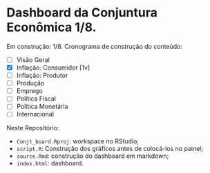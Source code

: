 # Dashboard da Conjuntura Econômica 1/8.

Em construção: 1/8.
Cronograma de construção do conteúdo:

   - [ ] Visão Geral
   - [x] Inflação: Consumidor [1v]
   - [ ] Inflação: Produtor 
   - [ ] Produção 
   - [ ] Emprego
   - [ ] Política Fiscal 
   - [ ] Política Monetária 
   - [ ] Internacional

Neste Repositório:
 
   - `Conjt_board.Rproj`: workspace no RStudio;
   - `script.R`: Construção dos gráficos antes de colocá-los no painel;
   - `source.Rmd`: construção do dashboard em markdown;
   - `index.html`: dashboard.
